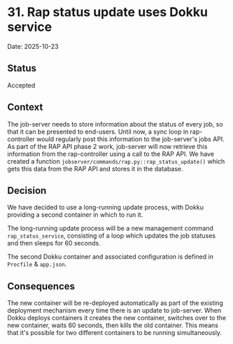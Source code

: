 # 31. Rap status update uses Dokku service

Date: 2025-10-23

## Status

Accepted

## Context

The job-server needs to store information about the status of every job, so that it can be presented to end-users. Until now, a sync loop in rap-controller would regularly post this information to the job-server's jobs API. As part of the RAP API phase 2 work, job-server will now retrieve this information from the rap-controller using a call to the RAP API. We have created a function `jobserver/commands/rap.py::rap_status_update()` which gets this data from the RAP API and stores it in the database.

## Decision

We have decided to use a long-running update process, with Dokku providing a second container in which to run it.

The long-running update process will be a new management command `rap_status_service`, consisting of a loop which updates the job statuses and then sleeps for 60 seconds.

The second Dokku container and associated configuration is defined in `Procfile` & `app.json`.

## Consequences

The new container will be re-deployed automatically as part of the existing deployment mechanism every time there is an update to job-server. When Dokku deploys containers it creates the new container, switches over to the new container, waits 60 seconds, then kills the old container. This means that it's possible for two different containers to be running simultaneously.
